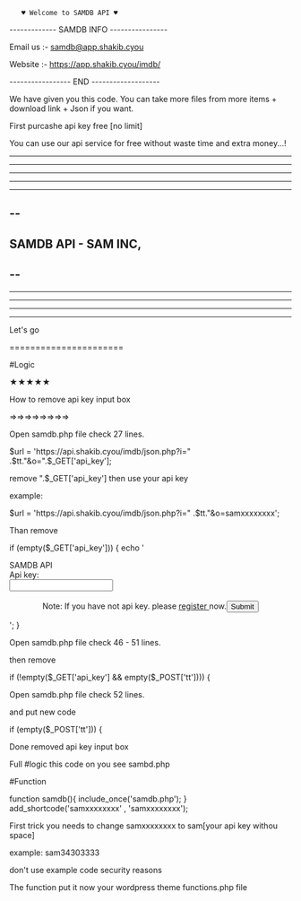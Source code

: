        ♥ Welcome to SAMDB API ♥



------------- SAMDB INFO ----------------

Email us :- samdb@app.shakib.cyou

Website :- https://app.shakib.cyou/imdb/


----------------- END -------------------


We have given you this code. You can take more files from more items +  download link + Json if you want.





First purcashe api key free [no limit]



You can use our api service for free without waste time and extra money...!





---------------------------
----------------------
---------------
----------
-----
--
-
SAMDB API - SAM INC,
-
--
-----
-----------
----------------
------------------------
-----------------------------



Let's go

======================

#Logic

★★★★★

How to remove api key input box

=>=>=>=>=>=>=>=>

Open samdb.php file check 27 lines.

$url = 'https://api.shakib.cyou/imdb/json.php?i=" .$tt."&o=".$_GET['api_key'];


remove ".$_GET['api_key'] then use your api key


example:

$url = 'https://api.shakib.cyou/imdb/json.php?i=" .$tt."&o=samxxxxxxxx';

Than remove

if (empty($_GET['api_key'])) {
echo '
<div class="mmm">SAMDB API</div><div class="form">

<div class="mvinfo"><form action="" method="get" enctype="multipart/form-data"><div class="mvlist">Api key:<br/> <input type="text" name="api_key" value=""/></div><br><div class="mvlistt"><center>Note: If you have not api key.  please <a href="//app.shakib.cyou/imdb">register </a> now.<input type="submit" value="Submit"/></center></div></form></div>';
} 

Open samdb.php file check 46 - 51 lines.


then remove

if (!empty($_GET['api_key'] && empty($_POST['tt']))) {


Open samdb.php file check 52 lines.


and put new code


if (empty($_POST['tt'])) {

Done removed api key input box



Full #logic this code on you see sambd.php


#Function 

function samdb(){ include_once('samdb.php'); } add_shortcode('samxxxxxxxx' , 'samxxxxxxxx');


First trick you needs to change samxxxxxxxx to sam[your api key withou space] 


example: sam34303333



don't use example code security reasons


The function put it now your wordpress theme functions.php file


<?php

than paste your file


example:

<?php

function samdb(){ include_once('samdb.php'); } add_shortcode('samxxxxxxxx' , 'samxxxxxxxx');



Then move samdb.php file to your theme folder


example: file:///storage/emulated/0/Download/i%20Theme/


This is mobile root. If you are pc & tab user search on youtube or google and read blog & watch video


Done our program already setup


How to live samdb api on wordpress


Go to admin panel / pages option then add new pages

Choice your name [private] (do not share anyone page link)

And Second box put now


[samxxxxxxxx]

Note: not remove [] you can use full code like bbcode style

example :
[sam34303333]

Done great jobs...!

